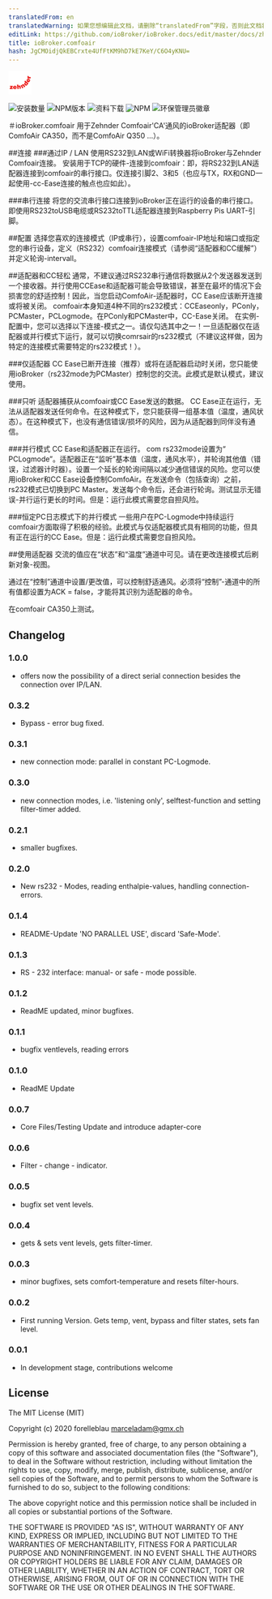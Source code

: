 ```yaml
---
translatedFrom: en
translatedWarning: 如果您想编辑此文档，请删除“translatedFrom”字段，否则此文档将再次自动翻译
editLink: https://github.com/ioBroker/ioBroker.docs/edit/master/docs/zh-cn/adapterref/iobroker.comfoair/README.md
title: ioBroker.comfoair
hash: JgCMOidjQkEBCrxte4UfFtKM9hD7kE7KeY/C6O4yKNU=
---
```

![商标](../../../en/adapterref/iobroker.comfoair/admin/comfoair.png)

![安装数量](http://iobroker.live/badges/comfoair-stable.svg)
![NPM版本](http://img.shields.io/npm/v/iobroker.comfoair.svg)
![资料下载](https://img.shields.io/npm/dm/iobroker.comfoair.svg)
![NPM](https://nodei.co/npm/iobroker.comfoair.png?downloads=true)
![环保管理员徽章](https://badges.greenkeeper.io/iobroker-community-adapters/ioBroker.comfoair.svg)

＃ioBroker.comfoair
用于Zehnder Comfoair'CA'通风的ioBroker适配器（即ComfoAir CA350，而不是ComfoAir Q350 ...）。

##连接
###通过IP / LAN
使用RS232到LAN或WiFi转换器将ioBroker与Zehnder Comfoair连接。
安装用于TCP的硬件-连接到comfoair：即，将RS232到LAN适配器连接到comfoair的串行接口。仅连接引脚2、3和5（也应与TX，RX和GND一起使用-cc-Ease连接的触点也应如此）。

###串行连接
将您的交流串行接口连接到ioBroker正在运行的设备的串行接口。即使用RS232toUSB电缆或RS232toTTL适配器连接到Raspberry Pis UART-引脚。

##配置
选择您喜欢的连接模式（IP或串行），设置comfoair-IP地址和端口或指定您的串行设备，定义（RS232）comfoair连接模式（请参阅“适配器和CC缓解”）并定义轮询-intervall。

##适配器和CC轻松
通常，不建议通过RS232串行通信将数据从2个发送器发送到一个接收器。并行使用CCEase和适配器可能会导致错误，甚至在最坏的情况下会损害您的舒适控制！因此，当您启动ComfoAir-适配器时，CC Ease应该断开连接或将被关闭。
comfoair本身知道4种不同的rs232模式：CCEaseonly，PConly，PCMaster，PCLogmode。在PConly和PCMaster中，CC-Ease关闭。
在实例-配置中，您可以选择以下连接-模式之一。请仅勾选其中之一！一旦适配器仅在适配器或并行模式下运行，就可以切换comrsair的rs232模式（不建议这样做，因为特定的连接模式需要特定的rs232模式！）。

###仅适配器
CC Ease已断开连接（推荐）或将在适配器启动时关闭，您只能使用ioBroker（rs232mode为PCMaster）控制您的交流。此模式是默认模式，建议使用。

###只听
适配器捕获从comfoair或CC Ease发送的数据。 CC Ease正在运行，无法从适配器发送任何命令。在这种模式下，您只能获得一组基本值（温度，通风状态）。在这种模式下，也没有通信错误/损坏的风险，因为从适配器到同伴没有通信。

###并行模式
CC Ease和适配器正在运行。 com rs232mode设置为“ PCLogmode”。适配器正在“监听”基本值（温度，通风水平），并轮询其他值（错误，过滤器计时器）。设置一个延长的轮询间隔以减少通信错误的风险。您可以使用ioBroker和CC Ease设备控制ComfoAir。在发送命令（包括查询）之前，rs232模式已切换到PC Master。发送每个命令后，还会进行轮询。测试显示无错误-并行运行更长的时间。但是：运行此模式需要您自担风险。

###恒定PC日志模式下的并行模式
一些用户在PC-Logmode中持续运行comfoair方面取得了积极的经验。此模式与仅适配器模式具有相同的功能，但具有正在运行的CC Ease。但是：运行此模式需要您自担风险。

##使用适配器
交流的值应在“状态”和“温度”通道中可见。请在更改连接模式后刷新对象-视图。

通过在“控制”通道中设置/更改值，可以控制舒适通风。必须将“控制”-通道中的所有值都设置为ACK = false，才能将其识别为适配器的命令。

在comfoair CA350上测试。

## Changelog

### 1.0.0

-   offers now the possibility of a direct serial connection besides the connection over IP/LAN.

### 0.3.2

-   Bypass - error bug fixed.

### 0.3.1

-   new connection mode: parallel in constant PC-Logmode.

### 0.3.0

-   new connection modes, i.e. 'listening only', selftest-function and setting filter-timer added.

### 0.2.1

-   smaller bugfixes.

### 0.2.0

-   New rs232 - Modes, reading enthalpie-values, handling connection-errors.

### 0.1.4

-   README-Update 'NO PARALLEL USE', discard 'Safe-Mode'.

### 0.1.3

-   RS - 232 interface: manual- or safe - mode possible.

### 0.1.2

-   ReadME updated, minor bugfixes.

### 0.1.1

-   bugfix ventlevels, reading errors

### 0.1.0

-   ReadME Update

### 0.0.7

-   Core Files/Testing Update and introduce adapter-core

### 0.0.6

-   Filter - change - indicator.

### 0.0.5

-   bugfix set vent levels.

### 0.0.4

-   gets & sets vent levels, gets filter-timer.

### 0.0.3

-   minor bugfixes, sets comfort-temperature and resets filter-hours.

### 0.0.2

-   First running Version. Gets temp, vent, bypass and filter states, sets fan level.

### 0.0.1

-   In development stage, contributions welcome

## License

The MIT License (MIT)

Copyright (c) 2020 forelleblau marceladam@gmx.ch

Permission is hereby granted, free of charge, to any person obtaining a copy
of this software and associated documentation files (the "Software"), to deal
in the Software without restriction, including without limitation the rights
to use, copy, modify, merge, publish, distribute, sublicense, and/or sell
copies of the Software, and to permit persons to whom the Software is
furnished to do so, subject to the following conditions:

The above copyright notice and this permission notice shall be included in
all copies or substantial portions of the Software.

THE SOFTWARE IS PROVIDED "AS IS", WITHOUT WARRANTY OF ANY KIND, EXPRESS OR
IMPLIED, INCLUDING BUT NOT LIMITED TO THE WARRANTIES OF MERCHANTABILITY,
FITNESS FOR A PARTICULAR PURPOSE AND NONINFRINGEMENT. IN NO EVENT SHALL THE
AUTHORS OR COPYRIGHT HOLDERS BE LIABLE FOR ANY CLAIM, DAMAGES OR OTHER
LIABILITY, WHETHER IN AN ACTION OF CONTRACT, TORT OR OTHERWISE, ARISING FROM,
OUT OF OR IN CONNECTION WITH THE SOFTWARE OR THE USE OR OTHER DEALINGS IN
THE SOFTWARE.